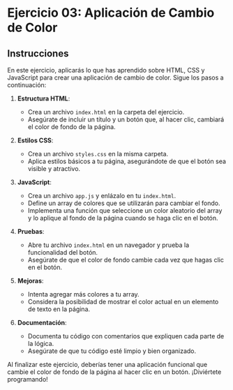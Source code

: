 # Ejercicio 03: Aplicación de Cambio de Color

## Instrucciones

En este ejercicio, aplicarás lo que has aprendido sobre HTML, CSS y JavaScript para crear una aplicación de cambio de color. Sigue los pasos a continuación:

1. **Estructura HTML**:
   - Crea un archivo `index.html` en la carpeta del ejercicio.
   - Asegúrate de incluir un título y un botón que, al hacer clic, cambiará el color de fondo de la página.

2. **Estilos CSS**:
   - Crea un archivo `styles.css` en la misma carpeta.
   - Aplica estilos básicos a tu página, asegurándote de que el botón sea visible y atractivo.

3. **JavaScript**:
   - Crea un archivo `app.js` y enlázalo en tu `index.html`.
   - Define un array de colores que se utilizarán para cambiar el fondo.
   - Implementa una función que seleccione un color aleatorio del array y lo aplique al fondo de la página cuando se haga clic en el botón.

4. **Pruebas**:
   - Abre tu archivo `index.html` en un navegador y prueba la funcionalidad del botón.
   - Asegúrate de que el color de fondo cambie cada vez que hagas clic en el botón.

5. **Mejoras**:
   - Intenta agregar más colores a tu array.
   - Considera la posibilidad de mostrar el color actual en un elemento de texto en la página.

6. **Documentación**:
   - Documenta tu código con comentarios que expliquen cada parte de la lógica.
   - Asegúrate de que tu código esté limpio y bien organizado.

Al finalizar este ejercicio, deberías tener una aplicación funcional que cambie el color de fondo de la página al hacer clic en un botón. ¡Diviértete programando!